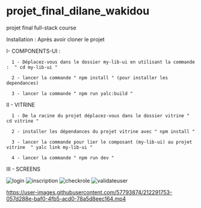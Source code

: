 # projet_final_dilane_wakidou
projet final full-stack course


Installation :
Après avoir cloner le projet 

I- COMPONENTS-UI :

      1 - Déplacez-vous dans le dossier my-lib-ui en utilisant la commande :  " cd my-lib-ui "
 
      2 - lancer la commande " npm install " (pour installer les dependances)
 
      3 - lancer la commande " npm run yalc:build "
 
 II - VITRINE

      1 - De la racine du projet déplacez-vous dans le dossier vitrine " cd vitrine "
  
      2 - installer les dépendances du projet vitrine avec " npm install "
  
      3 - lancer la commande pour lier le composant (my-lib-ui) au projet vitrine  " yalc link my-lib-ui "
  
      4 - lancer la commande " npm run dev "
      
      
  III - SCREENS
  
  ![login](https://user-images.githubusercontent.com/57793874/212290026-9c06e46a-a38e-447d-af86-2d16bddd99a4.png)
  ![inscription](https://user-images.githubusercontent.com/57793874/212290096-2c48bd30-ffdc-431e-85db-6168e80788ba.png)
  ![checkrole](https://user-images.githubusercontent.com/57793874/212290142-39b7c037-e3dc-4bfa-9e7c-dc81600b39ee.png)
  ![validateuser](https://user-images.githubusercontent.com/57793874/212290167-b1b15656-b895-4a8f-8332-4744474fdc0e.png)
  
  https://user-images.githubusercontent.com/57793874/212291753-057d288e-baf0-4fb5-acd0-78a5d8eec164.mp4



  
